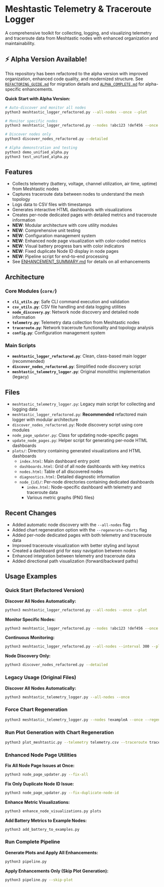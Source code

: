 # Meshtastic Telemetry & Traceroute Logger

A comprehensive toolkit for collecting, logging, and visualizing telemetry and traceroute data from Meshtastic nodes with enhanced organization and maintainability.

## ⚡ Alpha Version Available!

This repository has been refactored to the alpha version with improved organization, enhanced code quality, and modernized structure. See [`REFACTORING_GUIDE.md`](REFACTORING_GUIDE.md) for migration details and [`ALPHA_COMPLETE.md`](ALPHA_COMPLETE.md) for alpha-specific enhancements.

**Quick Start with Alpha Version:**
```bash
# Auto-discover and monitor all nodes
python3 meshtastic_logger_refactored.py --all-nodes --once --plot

# Monitor specific nodes  
python3 meshtastic_logger_refactored.py --nodes !abc123 !def456 --once --plot

# Discover nodes only
python3 discover_nodes_refactored.py --detailed

# Alpha demonstration and testing
python3 demo_unified_alpha.py
python3 test_unified_alpha.py
```

## Features

- Collects telemetry (battery, voltage, channel utilization, air time, uptime) from Meshtastic nodes
- Captures traceroute data between nodes to understand the mesh topology
- Logs data to CSV files with timestamps
- Generates interactive HTML dashboards with visualizations
- Creates per-node dedicated pages with detailed metrics and traceroute information
- **NEW**: Modular architecture with core utility modules
- **NEW**: Comprehensive unit testing
- **NEW**: Configuration management system
- **NEW**: Enhanced node page visualization with color-coded metrics
- **NEW**: Visual battery progress bars with color indicators
- **NEW**: Fixed duplicate Node ID display in node pages
- **NEW**: Pipeline script for end-to-end processing
- See [ENHANCEMENT_SUMMARY.md](ENHANCEMENT_SUMMARY.md) for details on all enhancements

## Architecture

### Core Modules (`core/`)
- **`cli_utils.py`**: Safe CLI command execution and validation
- **`csv_utils.py`**: CSV file handling and data logging utilities  
- **`node_discovery.py`**: Network node discovery and detailed node information
- **`telemetry.py`**: Telemetry data collection from Meshtastic nodes
- **`traceroute.py`**: Network traceroute functionality and topology analysis
- **`config.py`**: Configuration management system

### Main Scripts
- **`meshtastic_logger_refactored.py`**: Clean, class-based main logger (recommended)
- **`discover_nodes_refactored.py`**: Simplified node discovery script
- **`meshtastic_telemetry_logger.py`**: Original monolithic implementation (legacy)

## Files

- `meshtastic_telemetry_logger.py`: Legacy main script for collecting and logging data
- `meshtastic_logger_refactored.py`: **Recommended** refactored main logger with modular architecture
- `discover_nodes_refactored.py`: Node discovery script using core modules  
- `node_page_updater.py`: Class for updating node-specific pages
- `update_node_pages.py`: Helper script for generating per-node HTML dashboards
- `plots/`: Directory containing generated visualizations and HTML dashboards
  - `index.html`: Main dashboard entry point
  - `dashboards.html`: Grid of all node dashboards with key metrics
  - `nodes.html`: Table of all discovered nodes
  - `diagnostics.html`: Detailed diagnostic information
  - `node_{id}/`: Per-node directories containing dedicated dashboards
    - `index.html`: Node-specific dashboard with telemetry and traceroute data
    - Various metric graphs (PNG files)

## Recent Changes

- Added automatic node discovery with the `--all-nodes` flag
- Added chart regeneration option with the `--regenerate-charts` flag
- Added per-node dedicated pages with both telemetry and traceroute data
- Improved traceroute visualization with better styling and layout
- Created a dashboard grid for easy navigation between nodes
- Enhanced integration between telemetry and traceroute data
- Added directional path visualization (forward/backward paths)

## Usage Examples

### Quick Start (Refactored Version)

**Discover All Nodes Automatically:**
```bash
python3 meshtastic_logger_refactored.py --all-nodes --once --plot
```

**Monitor Specific Nodes:**
```bash
python3 meshtastic_logger_refactored.py --nodes !abc123 !def456 --once --plot
```

**Continuous Monitoring:**
```bash
python3 meshtastic_logger_refactored.py --all-nodes --interval 300 --plot
```

**Node Discovery Only:**
```bash
python3 discover_nodes_refactored.py --detailed
```

### Legacy Usage (Original Files)

**Discover All Nodes Automatically:**

```bash
python3 meshtastic_telemetry_logger.py --all-nodes --once
```

### Force Chart Regeneration

```bash
python3 meshtastic_telemetry_logger.py --nodes !exampleA --once --regenerate-charts
```

### Run Plot Generation with Chart Regeneration

```bash
python3 plot_meshtastic.py --telemetry telemetry.csv --traceroute traceroute.csv --regenerate-charts
```

### Enhanced Node Page Utilities

**Fix All Node Page Issues at Once:**
```bash
python3 node_page_updater.py --fix-all
```

**Fix Only Duplicate Node ID Issue:**
```bash
python3 node_page_updater.py --fix-duplicate-node-id
```

**Enhance Metric Visualizations:**
```bash
python3 enhance_node_visualizations.py plots
```

**Add Battery Metrics to Example Nodes:**
```bash
python3 add_battery_to_examples.py
```

### Run Complete Pipeline

**Generate Plots and Apply All Enhancements:**
```bash
python3 pipeline.py
```

**Apply Enhancements Only (Skip Plot Generation):**
```bash
python3 pipeline.py --skip-plot
```
